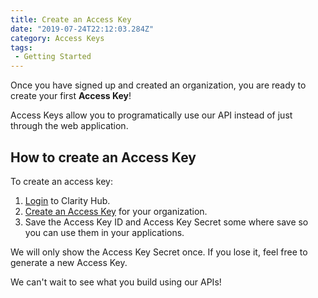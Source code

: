 ```yaml
---
title: Create an Access Key
date: "2019-07-24T22:12:03.284Z"
category: Access Keys
tags:
 - Getting Started
---
```


Once you have signed up and created an organization, you are ready to create your first **Access Key**!

Access Keys allow you to programatically use our API instead of just through the web application.

## How to create an Access Key

To create an access key:

1. [Login](https://app.clarityhub.io/) to Clarity Hub.
2. [Create an Access Key](https://app.clarityhub.io/access-keys/create) for your organization.
3. Save the Access Key ID and Access Key Secret some where save so you can use them in your applications.

We will only show the Access Key Secret once. If you lose it, feel free to generate a new Access Key.

We can't wait to see what you build using our APIs!

